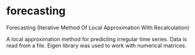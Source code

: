 # forecasting
Forecasting (Iterative Method Of Local Approximation With Recalculation)

A local approximation method for predicting irregular time series. Data is read from a file. Eigen library was used to work with numerical matrices.

